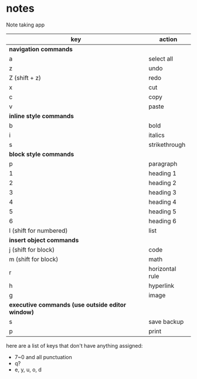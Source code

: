 # notes
Note taking app

|key|action|
|---|------|
|**navigation commands**|
|a|select all|
|z|undo|
|Z (shift + z)|redo|
|x|cut|
|c|copy|
|v|paste|
|**inline style commands**|
|b|bold|
|i|italics|
|s|strikethrough|
|**block style commands**|
|p|paragraph|
|1|heading 1|
|2|heading 2|
|3|heading 3|
|4|heading 4|
|5|heading 5|
|6|heading 6|
|l (shift for numbered)| list|
|**insert object commands**|
|j (shift for block)|code|
|m (shift for block)|math|
|r|horizontal rule|
|h|hyperlink|
|g|image|
|**executive commands (use outside editor window)**|
|s|save backup|
|p|print|

here are a list of keys that don't have anything assigned:

- 7~0 and all punctuation
- q?
- e, y, u, o, d
